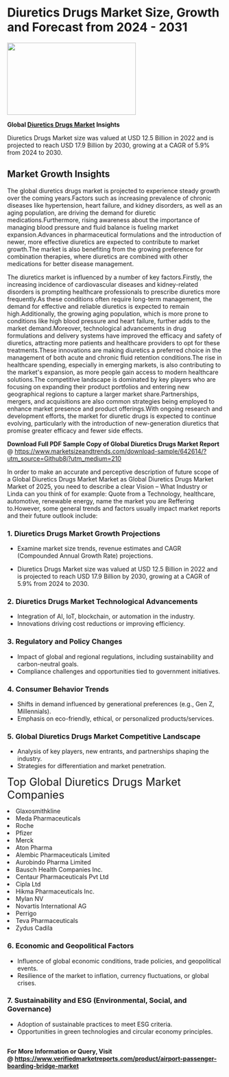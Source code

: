 <H1>Diuretics Drugs Market Size, Growth and Forecast from 2024 - 2031</H1><img class="aligncenter size-medium wp-image-584254" src="https://thirdeyenews.in/wp-content/uploads/2024/09/Global-Market-Research-300x168.jpeg" alt="" width="300" height="168" /><p><strong>Global&nbsp;<a href="https://www.marketsizeandtrends.com/download-sample/642614/?utm_source=Github8j?utm_medium=210">Diuretics Drugs Market</a> Insights</strong></p><p>Diuretics Drugs Market size was valued at USD 12.5 Billion in 2022 and is projected to reach USD 17.9 Billion by 2030, growing at a CAGR of 5.9% from 2024 to 2030.</p><p><h2>Market Growth Insights</h2> <p>The global diuretics drugs market is projected to experience steady growth over the coming years.Factors such as increasing prevalence of chronic diseases like hypertension, heart failure, and kidney disorders, as well as an aging population, are driving the demand for diuretic medications.Furthermore, rising awareness about the importance of managing blood pressure and fluid balance is fueling market expansion.Advances in pharmaceutical formulations and the introduction of newer, more effective diuretics are expected to contribute to market growth.The market is also benefiting from the growing preference for combination therapies, where diuretics are combined with other medications for better disease management.</p> <p>The diuretics market is influenced by a number of key factors.Firstly, the increasing incidence of cardiovascular diseases and kidney-related disorders is prompting healthcare professionals to prescribe diuretics more frequently.As these conditions often require long-term management, the demand for effective and reliable diuretics is expected to remain high.Additionally, the growing aging population, which is more prone to conditions like high blood pressure and heart failure, further adds to the market demand.Moreover, technological advancements in drug formulations and delivery systems have improved the efficacy and safety of diuretics, attracting more patients and healthcare providers to opt for these treatments.These innovations are making diuretics a preferred choice in the management of both acute and chronic fluid retention conditions.The rise in healthcare spending, especially in emerging markets, is also contributing to the market's expansion, as more people gain access to modern healthcare solutions.The competitive landscape is dominated by key players who are focusing on expanding their product portfolios and entering new geographical regions to capture a larger market share.Partnerships, mergers, and acquisitions are also common strategies being employed to enhance market presence and product offerings.With ongoing research and development efforts, the market for diuretic drugs is expected to continue evolving, particularly with the introduction of new-generation diuretics that promise greater efficacy and fewer side effects.</p> <p><span class=""><strong>Download Full PDF Sample Copy of Global Diuretics Drugs Market Report</strong> @ <a href="https://www.marketsizeandtrends.com/download-sample/642614/?utm_source=Github8j?utm_medium=210" target="_blank">https://www.marketsizeandtrends.com/download-sample/642614/?utm_source=Github8j?utm_medium=210</a></span></p><p>In order to make an accurate and perceptive description of future scope of a Global&nbsp;Diuretics Drugs Market Market as Global&nbsp;Diuretics Drugs Market Market of 2025, you need to describe a clear Vision &ndash; What Industry or Linda can you think of for example: Quote from a Technology, healthcare, automotive, renewable energy, name the market you are Reffering to.However, some general trends and factors usually impact market reports and their future outlook include:</p><h3>1.&nbsp;<strong>Diuretics Drugs Market Growth Projections</strong></h3><ul><li>Examine market size trends, revenue estimates and CAGR (Compounded Annual Growth Rate) projections.</li><li><p>Diuretics Drugs Market size was valued at USD 12.5 Billion in 2022 and is projected to reach USD 17.9 Billion by 2030, growing at a CAGR of 5.9% from 2024 to 2030.</p></li></ul><h3>2.&nbsp;<strong>Diuretics Drugs Market Technological Advancements</strong></h3><ul><li>Integration of AI, IoT, blockchain, or automation in the industry.</li><li>Innovations driving cost reductions or improving efficiency.</li></ul><h3>3.&nbsp;<strong>Regulatory and Policy Changes</strong></h3><ul><li>Impact of global and regional regulations, including sustainability and carbon-neutral goals.</li><li>Compliance challenges and opportunities tied to government initiatives.</li></ul><h3>4.&nbsp;<strong>Consumer Behavior Trends</strong></h3><ul><li>Shifts in demand influenced by generational preferences (e.g., Gen Z, Millennials).</li><li>Emphasis on eco-friendly, ethical, or personalized products/services.</li></ul><h3>5.&nbsp;<strong>Global Diuretics Drugs Market Competitive Landscape</strong></h3><ul><li>Analysis of key players, new entrants, and partnerships shaping the industry.</li><li>Strategies for differentiation and market penetration.</li></ul><p data-pm-slice="1 1 []"><span style="color: inherit; font-family: inherit; font-size: 25px;">Top Global Diuretics Drugs Market Companies</span></p><div class="" data-test-id=""><p><li>Glaxosmithkline</li><li> Meda Pharmaceuticals</li><li> Roche</li><li> Pfizer</li><li> Merck</li><li> Aton Pharma</li><li> Alembic Pharmaceuticals Limited</li><li> Aurobindo Pharma Limited</li><li> Bausch Health Companies Inc.</li><li> Centaur Pharmaceuticals Pvt Ltd</li><li> Cipla Ltd</li><li> Hikma Pharmaceuticals Inc.</li><li> Mylan NV</li><li> Novartis International AG</li><li> Perrigo</li><li> Teva Pharmaceuticals</li><li> Zydus Cadila</li></p></div><h3>6.&nbsp;<strong>Economic and Geopolitical Factors</strong></h3><ul><li>Influence of global economic conditions, trade policies, and geopolitical events.</li><li>Resilience of the market to inflation, currency fluctuations, or global crises.</li></ul><h3>7.&nbsp;<strong>Sustainability and ESG (Environmental, Social, and Governance)</strong></h3><ul><li>Adoption of sustainable practices to meet ESG criteria.</li><li>Opportunities in green technologies and circular economy principles.</li></ul><h2><strong style="font-size: 14px;">For More Information or Query, Visit @&nbsp;</strong><a style="background-color: #ffffff; font-size: 14px;" href="https://www.marketsizeandtrends.com/report/diuretics-drugs-market/" target="_blank">https://www.verifiedmarketreports.com/product/airport-passenger-boarding-bridge-market</a></h2>